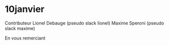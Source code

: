 # 10janvier
Contributeur 
Lionel Debauge (pseudo slack lionel)
Maxime Speroni (pseudo slack maxime)

En vous remerciant
